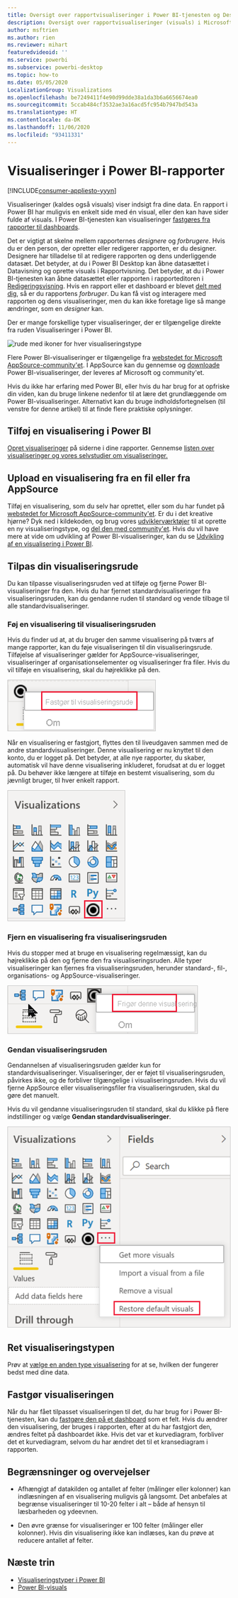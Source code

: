 ```yaml
---
title: Oversigt over rapportvisualiseringer i Power BI-tjenesten og Desktop
description: Oversigt over rapportvisualiseringer (visuals) i Microsoft Power BI.
author: msftrien
ms.author: rien
ms.reviewer: mihart
featuredvideoid: ''
ms.service: powerbi
ms.subservice: powerbi-desktop
ms.topic: how-to
ms.date: 05/05/2020
LocalizationGroup: Visualizations
ms.openlocfilehash: be7249411f4e90d99dde38a1da3b6a6656674ea0
ms.sourcegitcommit: 5ccab484cf3532ae3a16acd5fc954b7947bd543a
ms.translationtype: HT
ms.contentlocale: da-DK
ms.lasthandoff: 11/06/2020
ms.locfileid: "93411331"
---
```

# <a name="visualizations-in-power-bi-reports"></a>Visualiseringer i Power BI-rapporter

[!INCLUDE[consumer-appliesto-yyyn](../includes/consumer-appliesto-yyyn.md)]    

Visualiseringer (kaldes også visuals) viser indsigt fra dine data. En rapport i Power BI har muligvis en enkelt side med én visual, eller den kan have sider fulde af visuals. I Power BI-tjenesten kan visualiseringer [fastgøres fra rapporter til dashboards](../create-reports/service-dashboard-pin-tile-from-report.md).

Det er vigtigt at skelne mellem rapporternes *designere* og *forbrugere*.  Hvis du er den person, der opretter eller redigerer rapporten, er du designer.  Designere har tilladelse til at redigere rapporten og dens underliggende datasæt. Det betyder, at du i Power BI Desktop kan åbne datasættet i Datavisning og oprette visuals i Rapportvisning. Det betyder, at du i Power BI-tjenesten kan åbne datasættet eller rapporten i rapporteditoren i [Redigeringsvisning](../consumer/end-user-reading-view.md). Hvis en rapport eller et dashboard er blevet [delt med dig](../consumer/end-user-shared-with-me.md), så er du rapportens *forbruger*. Du kan få vist og interagere med rapporten og dens visualiseringer, men du kan ikke foretage lige så mange ændringer, som en *designer* kan.

Der er mange forskellige typer visualiseringer, der er tilgængelige direkte fra ruden Visualiseringer i Power BI.

![rude med ikoner for hver visualiseringstype](media/power-bi-report-visualizations/power-bi-icons.png)

Flere Power BI-visualiseringer er tilgængelige fra [webstedet for Microsoft AppSource-community'et](https://appsource.microsoft.com). I AppSource kan du gennemse og [downloade](https://appsource.microsoft.com/marketplace/apps?page=1&product=power-bi-visuals) Power BI-visualiseringer, der leveres af Microsoft og community'et.

Hvis du ikke har erfaring med Power BI, eller hvis du har brug for at opfriske din viden, kan du bruge linkene nedenfor til at lære det grundlæggende om Power BI-visualiseringer.  Alternativt kan du bruge indholdsfortegnelsen (til venstre for denne artikel) til at finde flere praktiske oplysninger.

## <a name="add-a-visualization-in-power-bi"></a>Tilføj en visualisering i Power BI

[Opret visualiseringer](power-bi-report-add-visualizations-i.md) på siderne i dine rapporter. Gennemse [listen over visualiseringer og vores selvstudier om visualiseringer.](power-bi-visualization-types-for-reports-and-q-and-a.md) 

## <a name="upload-a-visualization-from-a-file-or-from-appsource"></a>Upload en visualisering fra en fil eller fra AppSource

Tilføj en visualisering, som du selv har oprettet, eller som du har fundet på [webstedet for Microsoft AppSource-community'et](https://appsource.microsoft.com/marketplace/apps?product=power-bi-visuals). Er du i det kreative hjørne? Dyk ned i kildekoden, og brug vores [udviklerværktøjer](../developer/visuals/environment-setup.md) til at oprette en ny visualiseringstype, og [del den med community'et](../developer/visuals/office-store.md). Hvis du vil have mere at vide om udvikling af Power BI-visualiseringer, kan du se [Udvikling af en visualisering i Power BI](../developer/visuals/develop-circle-card.md).

## <a name="personalize-your-visualization-pane"></a>Tilpas din visualiseringsrude

Du kan tilpasse visualiseringsruden ved at tilføje og fjerne Power BI-visualiseringer fra den. Hvis du har fjernet standardvisualiseringer fra visualiseringsruden, kan du gendanne ruden til standard og vende tilbage til alle standardvisualiseringer.

### <a name="add-a-visual-to-the-visualization-pane"></a>Føj en visualisering til visualiseringsruden

Hvis du finder ud at, at du bruger den samme visualisering på tværs af mange rapporter, kan du føje visualiseringen til din visualiseringsrude. Tilføjelse af visualiseringer gælder for AppSource-visualiseringer, visualiseringer af organisationselementer og visualiseringer fra filer. Hvis du vil tilføje en visualisering, skal du højreklikke på den.

![Fastgør til visualiseringsruden](media/power-bi-report-visualizations/power-bi-pin-custom-visual-option.png)

Når en visualisering er fastgjort, flyttes den til liveudgaven sammen med de andre standardvisualiseringer. Denne visualisering er nu knyttet til den konto, du er logget på. Det betyder, at alle nye rapporter, du skaber, automatisk vil have denne visualisering inkluderet, forudsat at du er logget på. Du behøver ikke længere at tilføje en bestemt visualisering, som du jævnligt bruger, til hver enkelt rapport.

![Tilpasset visualiseringsrude](media/power-bi-report-visualizations/power-bi-personalized-visualization-pane.png)

### <a name="remove-a-visual-from-the-visualization-pane"></a>Fjern en visualisering fra visualiseringsruden

Hvis du stopper med at bruge en visualisering regelmæssigt, kan du højreklikke på den og fjerne den fra visualiseringsruden. Alle typer visualiseringer kan fjernes fra visualiseringsruden, herunder standard-, fil-, organisations- og AppSource-visualiseringer.

![Frigør fra visualiseringsruden](media/power-bi-report-visualizations/unpin-visual.png)

### <a name="restore-the-visualization-pane"></a>Gendan visualiseringsruden

Gendannelsen af visualiseringsruden gælder kun for standardvisualiseringer. Visualiseringer, der er føjet til visualiseringsruden, påvirkes ikke, og de forbliver tilgængelige i visualiseringsruden. Hvis du vil fjerne AppSource eller visualiseringsfiler fra visualiseringsruden, skal du gøre det manuelt.

Hvis du vil gendanne visualiseringsruden til standard, skal du klikke på flere indstillinger og vælge **Gendan standardvisualiseringer**.

![Gendan visualiseringsruden til standard](media/power-bi-report-visualizations/restore-default.png)

## <a name="change-the-visualization-type"></a>Ret visualiseringstypen

Prøv at [vælge en anden type visualisering](power-bi-report-change-visualization-type.md) for at se, hvilken der fungerer bedst med dine data.

## <a name="pin-the-visualization"></a>Fastgør visualiseringen

Når du har fået tilpasset visualiseringen til det, du har brug for i Power BI-tjenesten, kan du [fastgøre den på et dashboard](../create-reports/service-dashboard-pin-tile-from-report.md) som et felt. Hvis du ændrer den visualisering, der bruges i rapporten, efter at du har fastgjort den, ændres feltet på dashboardet ikke. Hvis det var et kurvediagram, forbliver det et kurvediagram, selvom du har ændret det til et kransediagram i rapporten.

## <a name="limitations-and-considerations"></a>Begrænsninger og overvejelser
- Afhængigt af datakilden og antallet af felter (målinger eller kolonner) kan indlæsningen af en visualisering muligvis gå langsomt.  Det anbefales at begrænse visualiseringer til 10-20 felter i alt – både af hensyn til læsbarheden og ydeevnen. 

- Den øvre grænse for visualiseringer er 100 felter (målinger eller kolonner). Hvis din visualisering ikke kan indlæses, kan du prøve at reducere antallet af felter.

## <a name="next-steps"></a>Næste trin

* [Visualiseringstyper i Power BI](power-bi-visualization-types-for-reports-and-q-and-a.md)
* [Power BI-visuals](../developer/visuals/power-bi-custom-visuals.md)
